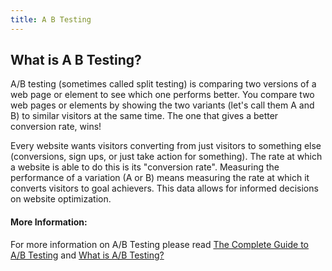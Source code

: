 ```yaml
---
title: A B Testing
---
```

## What is A B Testing?

A/B testing (sometimes called split testing) is comparing two versions of a web page or element to see which one performs better. You compare two web pages or elements by showing the two variants (let's call them A and B) to similar visitors at the same time. The one that gives a better conversion rate, wins!

Every website wants visitors converting from just visitors to something else (conversions, sign ups, or just take action for something). The rate at which a website is able to do this is its "conversion rate". Measuring the performance of a variation (A or B) means measuring the rate at which it converts visitors to goal achievers. This data allows for informed decisions on website optimization.

#### More Information:
<!-- Please add any articles you think might be helpful to read before writing the article -->
For more information on A/B Testing please read
<a href='https://vwo.com/ab-testing/' target='_blank'>The Complete Guide to A/B Testing</a> and
<a href='https://www.optimizely.com/ab-testing/' target='_blank'>What is A/B Testing?</a>

